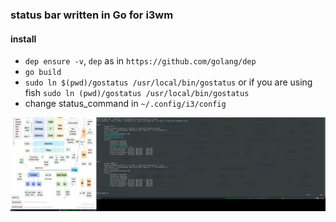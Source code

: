 ### status bar written in Go for i3wm


#### install 
* `dep ensure -v`, `dep` as in `https://github.com/golang/dep`
* `go build`
* `sudo ln $(pwd)/gostatus /usr/local/bin/gostatus` or if you are using fish `sudo ln (pwd)/gostatus /usr/local/bin/gostatus`
* change status_command in  `~/.config/i3/config`


![showcase](https://raw.githubusercontent.com/lsgrep/gostatus/master/screenshot.jpg)


